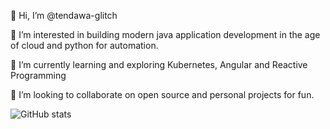 👋 Hi, I’m @tendawa-glitch

👀 I’m interested in building modern java application development in the age of cloud and python for automation.

🌱 I’m currently learning and exploring Kubernetes, Angular and Reactive Programming

💞️ I’m looking to collaborate on open source and personal projects for fun.




![GitHub stats](https://github-readme-stats.vercel.app/api?username=tendawa-glitch&show_icons=true&theme=tokyonight)





